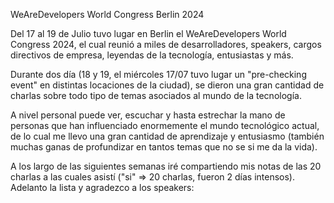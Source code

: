 WeAreDevelopers World Congress Berlin 2024

Del 17 al 19 de Julio tuvo lugar en Berlin el WeAreDevelopers World Congress 2024, el cual reunió a miles de desarrolladores, speakers, cargos directivos de empresa, leyendas de la tecnología, entusiastas y más.

Durante dos día (18 y 19, el miércoles 17/07 tuvo lugar un "pre-checking event" en distintas locaciones de la ciudad), se dieron una gran cantidad de charlas sobre todo tipo de temas asociados al mundo de la tecnología.

A nivel personal puede ver, escuchar y hasta estrechar la mano de personas que han influenciado enormemente el mundo tecnológico actual, de lo cual me llevo una gran cantidad de aprendizaje y entusiasmo (también muchas ganas de profundizar en tantos temas que no se si me da la vida).

A los largo de las siguientes semanas iré compartiendo mis notas de las 20 charlas a las cuales asistí ("si" => 20 charlas, fueron 2 días intensos). Adelanto la lista y agradezco a los speakers:

